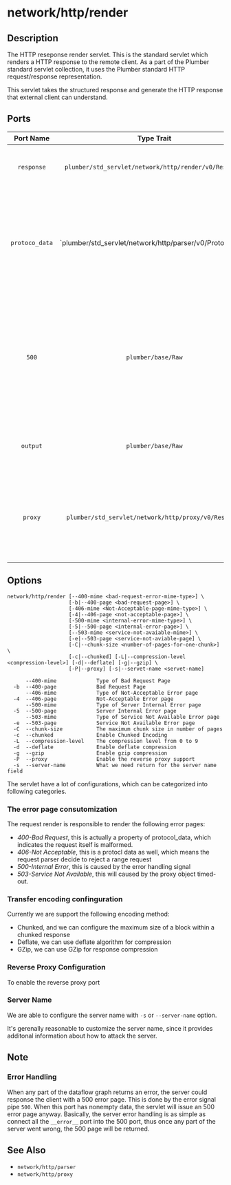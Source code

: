 # network/http/render

## Description

The HTTP reseponse render servlet.
This is the standard servlet which renders a HTTP response to the remote client.
As a part of the Plumber standard servlet collection, it uses the Plumber  standard
HTTP request/response representation.

This servlet takes the structured response and generate the HTTP response that  external client can understand.

## Ports

| Port Name | Type Trait  | Direction | Decription |
|:---------:|:-----------:|:---------:|:-----------|
|`response`|`plumber/std_servlet/network/http/render/v0/Response`|Input| The structured response to be rendered |
|`protoco_data`|`plumber/std_servlet/network/http/parser/v0/ProtocolData|Input| The protocol releated data, which is parsed from the HTTP request and have nothing to do with actual logic|
|`500`| `plumber/base/Raw` | Input | The signal pipe indicates that the server has encounter an internal error. This is the error handling mechanism, please read note for details|
|`output`| `plumber/base/Raw`|Output|The actual HTTP response the servlet has rendered |
|`proxy`|`plumber/std_servlet/network/http/proxy/v0/Response`| Input | The reverse proxy result. This port only aviable if the servlet is configured to enable the proxy |

## Options

```
network/http/render [--400-mime <bad-request-error-mime-type>] \
                    [-b|--400-page <bad-request-page>] \
					[-406-mime <Not-Acceptable-page-mime-type>] \
					[-4|--406-page <not-acceptable-page>] \
					[-500-mime <internal-error-mime-type>] \
					[-5|--500-page <internal-error-page>] \
					[--503-mime <service-not-avaiable-mime>] \
					[-e|--503-page <service-not-aviable-page] \
					[-C|--chunk-size <number-of-pages-for-one-chunk>] \
					[-c|--chunked] [-L|--compression-level <compression-level>] [-d|--deflate] [-g|--gzip] \
					[-P|--proxy] [-s|--servet-name <servet-name]

      --400-mime             Type of Bad Request Page
  -b  --400-page             Bad Request Page
      --406-mime             Type of Not-Acceptable Error page
  -4  --406-page             Not-Acceptable Error page
      --500-mime             Type of Server Internal Error page
  -5  --500-page             Server Internal Error page
      --503-mime             Type of Service Not Available Error page
  -e  --503-page             Service Not Available Error page
  -C  --chunk-size           The maximum chunk size in number of pages
  -c  --chunked              Enable Chunked Encoding
  -L  --compression-level    The compression level from 0 to 9
  -d  --deflate              Enable deflate compression
  -g  --gzip                 Enable gzip compression
  -P  --proxy                Enable the reverse proxy support
  -s  --server-name          What we need return for the server name field

```

The servlet have a lot of configurations, which can be categorized into following categories.

### The error page consutomization

The request render is responsible to render the following error pages:
- *400-Bad Request*, this is actually a property of protocol_data, which indicates the request itself is malformed.
- *406-Not Acceptable*, this is a protocl data as well, which means the request parser decide to reject a range request
- *500-Internal Error*, this is caused by the error handling signal
- *503-Service Not Available*, this will caused by the proxy object timed-out.

### Transfer encoding confinguration

Currently we are support the following encoding method:

- Chunked, and we can configure the maximum size of a block within a chunked response
- Deflate, we can use deflate algorithm for compression
- GZip, we can use GZip for response compression

### Reverse Proxy Configuration

To enable the reverse proxy port

### Server Name

We are able to configure the server name with `-s` or `--server-name` option.

It's gerenally reasonable to customize the server name, since it provides additonal information about how to attack the server.

## Note

### Error Handling

When any part of the dataflow graph returns an error, the server could response the client with a 500 error page.
This is done by the error signal pipe `500`. When this port has nonempty data, the servlet will issue an 500 error page anyway.
Basically, the server error handling is as simple as connect all the `__error__` port into the 500 port, thus once any part of the
server went wrong, the 500 page will be returned.

## See Also

- `network/http/parser`
- `network/http/proxy`
